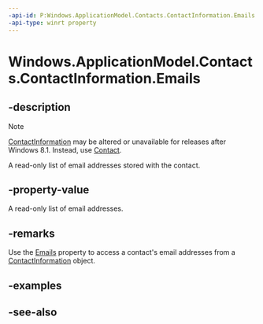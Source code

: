 ----api-id: P:Windows.ApplicationModel.Contacts.ContactInformation.Emails
-api-type: winrt property
---<!-- Property syntaxpublic Windows.Foundation.Collections.IVectorView<Windows.ApplicationModel.Contacts.ContactField> Emails { get; }--># Windows.ApplicationModel.Contacts.ContactInformation.Emails## -description> [!NOTE]> [ContactInformation](contactinformation.md) may be altered or unavailable for releases after Windows 8.1. Instead, use [Contact](contact.md).A read-only list of email addresses stored with the contact.## -property-valueA read-only list of email addresses.## -remarksUse the [Emails](contactinformation_emails.md) property to access a contact's email addresses from a [ContactInformation](contactinformation.md) object.## -examples## -see-also